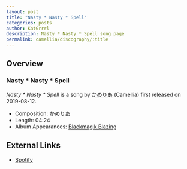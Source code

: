 ```yaml
---
layout: post
title: "Nasty * Nasty * Spell"
categories: posts
author: KatGrrrl
description: Nasty * Nasty * Spell song page
permalink: camellia/discography/:title
---
```


## Overview

### Nasty * Nasty * Spell

*Nasty * Nasty * Spell* is a song by [かめりあ](/camellia) (Camellia) first released on 2019-08-12.

* Composition: かめりあ
* Length: 04:24
* Album Appearances: [Blackmagik Blazing](/camellia/albums/Blackmagik-Blazing)

## External Links

* [Spotify](https://open.spotify.com/track/6csR3yrfPS2i8qD9XXVPG3?si=51575520c6fb476a)
